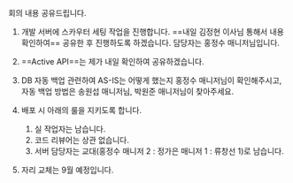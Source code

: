 회의 내용 공유드립니다.

1. 개발 서버에 스카우터 세팅 작업을 진행합니다. ==내일 김정현 이사님 통해서 내용 확인하여== 공유한 후 진행하도록 하겠습니다. 담당자는 홍정수 매니저님입니다.

2. ==Active API==는 제가 내일 확인하여 공유하겠습니다.

3. DB 자동 백업 관련하여 AS-IS는 어떻게 했는지 홍정수 매니저님이 확인해주시고, 자동 백업 방법은 송원섭 매니저님, 박원준 매니저님이 찾아주세요.

4. 배포 시 아래의 룰을 지키도록 합니다.
	1. 실 작업자는 남습니다.
	2. 코드 리뷰어는 상관 없습니다.
	3. 서버 담당자는 교대(홍정수 매니저 2 : 정가은 매니저 1 : 류창선 1)로 남습니다.

5. 자리 교체는 9월 예정입니다.